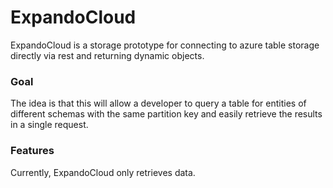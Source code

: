# ExpandoCloud
ExpandoCloud is a storage prototype for connecting to azure table storage directly via rest and returning dynamic objects.

### Goal
The idea is that this will allow a developer to query a table for entities of different schemas with the same partition key and easily retrieve the results in a single request.

### Features
Currently, ExpandoCloud only retrieves data.